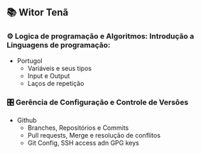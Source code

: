 ## 📚 Witor Tenã 

### ⚙ Logica de programação e Algoritmos: Introdução a Linguagens de programação:
- Portugol
  - Variáveis e seus tipos
  - Input e Output
  - Laços de repetição

### 🎛 Gerência de Configuração e Controle de Versões
- Github
  - Branches, Repositórios e Commits
  - Pull requests, Merge e resolução de conflitos
  - Git Config, SSH access adn GPG keys
